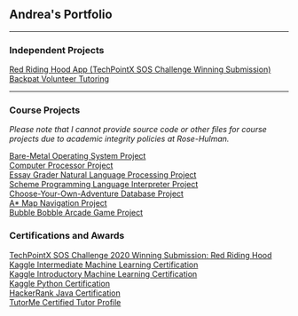 ## Andrea's Portfolio

---

### Independent Projects

[Red Riding Hood App (TechPointX SOS Challenge Winning Submission)](/red_riding_hood) <br>
[Backpat Volunteer Tutoring](/backpat) <br>

---

### Course Projects
*Please note that I cannot provide source code or other files for course projects due to academic integrity policies at Rose-Hulman.*

[Bare-Metal Operating System Project](/baremetal_os) <br>
[Computer Processor Project](/computer_processor) <br>
[Essay Grader Natural Language Processing Project](/essay_grader) <br>
[Scheme Programming Language Interpreter Project](/scheme_interpreter) <br>
[Choose-Your-Own-Adventure Database Project](/cyoa_database) <br>
[A* Map Navigation Project](/map_nav) <br>
[Bubble Bobble Arcade Game Project](/bubble_bobble) <br>

### Certifications and Awards

[TechPointX SOS Challenge 2020 Winning Submission: Red Riding Hood](https://devpost.com/software/red-riding-hood-2i47k3) <br>
[Kaggle Intermediate Machine Learning Certification](https://www.kaggle.com/learn/certification/andreawynn/intermediate-machine-learning) <br>
[Kaggle Introductory Machine Learning Certification](https://www.kaggle.com/learn/certification/andreawynn/intro-to-machine-learning) <br>
[Kaggle Python Certification](https://www.kaggle.com/learn/certification/andreawynn/python) <br>
[HackerRank Java Certification](https://www.hackerrank.com/certificates/8e67b1460247) <br>
[TutorMe Certified Tutor Profile](https://tutorme.com/tutors/264453/) <br>


